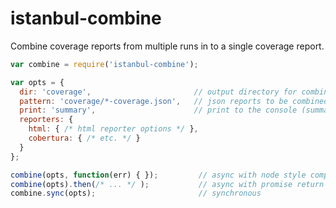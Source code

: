 istanbul-combine
================
Combine coverage reports from multiple runs in to a single coverage report.

```javascript
var combine = require('istanbul-combine');

var opts = {
  dir: 'coverage',                       // output directory for combined report(s)
  pattern: 'coverage/*-coverage.json',   // json reports to be combined 
  print: 'summary',                      // print to the console (summary, detail, both, none) 
  reporters: {
    html: { /* html reporter options */ },
    cobertura: { /* etc. */ }
  }
};

combine(opts, function(err) { });         // async with node style completion callback
combine(opts).then(/* ... */ );           // async with promise return value
combine.sync(opts);                       // synchronous
```
